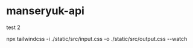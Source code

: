 # manseryuk-api
test 2

npx tailwindcss -i ./static/src/input.css -o ./static/src/output.css --watch